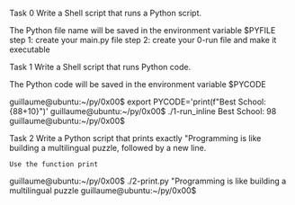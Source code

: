 Task 0
Write a Shell script that runs a Python script.

The Python file name will be saved in the environment variable $PYFILE
step 1: create your main.py file
step 2: create your 0-run file and make it executable

Task 1
Write a Shell script that runs Python code.

The Python code will be saved in the environment variable $PYCODE

guillaume@ubuntu:~/py/0x00$ export PYCODE='print(f"Best School: {88+10}")'
guillaume@ubuntu:~/py/0x00$ ./1-run_inline
Best School: 98
guillaume@ubuntu:~/py/0x00$

Task 2
Write a Python script that prints exactly "Programming is like building a multilingual puzzle, followed by a new line.

    Use the function print

guillaume@ubuntu:~/py/0x00$ ./2-print.py
"Programming is like building a multilingual puzzle
guillaume@ubuntu:~/py/0x00$

